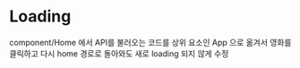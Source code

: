 # Loading

component/Home 에서 API를 불러오는 코드를 상위 요소인 App 으로 옮겨서
영화를 클릭하고 다시 home 경로로 돌아와도 새로 loading 되지 않게 수정
